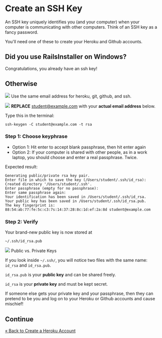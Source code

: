 # Create an SSH Key

An SSH key uniquely identifies you (and your computer) when your computer is communicating with other computers. 
Think of an SSH key as a fancy password.

You'll need one of these to create your Heroku and Github accounts.

## Did you use RailsInstaller on Windows?
Congratulations, you already have an ssh key!

## Otherwise

![](/images/warning.png) Use the same email address for heroku, git, github, and ssh.

![](/images/warning.png) **REPLACE** student@example.com with your **actual email address** below.

Type this in the terminal:

```text
ssh-keygen -C student@example.com -t rsa
```

### Step 1: Choose keyphrase

* Option 1: Hit enter to accept blank passphrase, then hit enter again
* Option 2: If your computer is shared with other people, as in a work laptop, you should choose and enter a real passphrase. Twice.

Expected result:

```text
Generating public/private rsa key pair.
Enter file in which to save the key (/Users/student/.ssh/id_rsa): 
Created directory '/Users/student/.ssh'.
Enter passphrase (empty for no passphrase): 
Enter same passphrase again: 
Your identification has been saved in /Users/student/.ssh/id_rsa.
Your public key has been saved in /Users/student/.ssh/id_rsa.pub.
The key fingerprint is:
88:54:ab:77:fe:5c:c3:7s:14:37:28:8c:1d:ef:2a:8d student@example.com
```

### Step 2: Verify
Your brand-new public key is now stored at 

```text
~/.ssh/id_rsa.pub
```

![](/images/info.png) Public vs. Private Keys

If you look inside `~/.ssh/`, you will notice two files with the same name: `id_rsa` and `id_rsa.pub`.

`id_rsa.pub` is your **public key** and can be shared freely.

`id_rsa` is your **private key** and must be kept secret.

If someone else gets your private key and your passphrase, then they can pretend to be you and log on to your Heroku or 
Github accounts and cause mischief!


## Continue

[« Back to Create a Heroku Account](/installfest/create_a_heroku_account)
